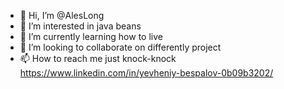 - 👋 Hi, I’m @AlesLong
- 👀 I’m interested in java beans
- 🌱 I’m currently learning how to live
- 💞️ I’m looking to collaborate on differently project
- 📫 How to reach me just knock-knock https://www.linkedin.com/in/yevheniy-bespalov-0b09b3202/


<!---
AlesLong/AlesLong is a ✨ special ✨ repository because its `README.md` (this file) appears on your GitHub profile.
You can click the Preview link to take a look at your changes.
--->
